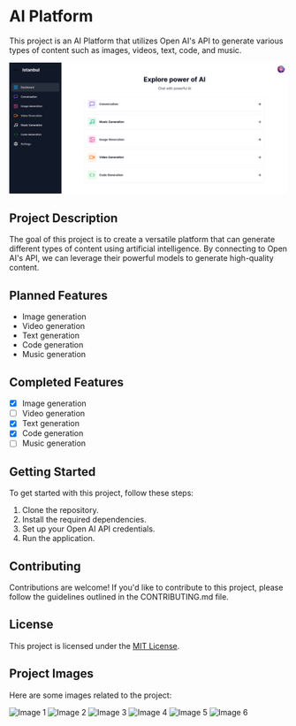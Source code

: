# AI Platform

This project is an AI Platform that utilizes Open AI's API to generate various types of content such as images, videos, text, code, and music.

![Dashboard](/projectImages/dashboard.png)

## Project Description

The goal of this project is to create a versatile platform that can generate different types of content using artificial intelligence. By connecting to Open AI's API, we can leverage their powerful models to generate high-quality content.

## Planned Features

-   Image generation
-   Video generation
-   Text generation
-   Code generation
-   Music generation

## Completed Features

-   [x] Image generation
-   [ ] Video generation
-   [x] Text generation
-   [x] Code generation
-   [ ] Music generation

## Getting Started

To get started with this project, follow these steps:

1. Clone the repository.
2. Install the required dependencies.
3. Set up your Open AI API credentials.
4. Run the application.

## Contributing

Contributions are welcome! If you'd like to contribute to this project, please follow the guidelines outlined in the CONTRIBUTING.md file.

## License

This project is licensed under the [MIT License](LICENSE).

## Project Images

Here are some images related to the project:

![Image 1](projectImages/image1.jpg)
![Image 2](projectImages/image2.jpg)
![Image 3](projectImages/image3.jpg)
![Image 4](projectImages/image4.jpg)
![Image 5](projectImages/image5.jpg)
![Image 6](projectImages/image6.jpg)

